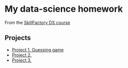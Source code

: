 # My data-science homework
From the [SkillFactory DS course](https://skillfactory.ru/data-scientist)
## Projects
* [Project 1. Guessing game](https://github.com/madskillskill/sf_data_science/tree/main/Project%20%231)
* [Project 2.]()
* [Project 3.]()